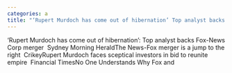 ```yaml
---
categories: a
title: "‘Rupert Murdoch has come out of hibernation’ Top analyst backs FoxNews Corp merger  Sydney Morning Herald"
---
```

‘Rupert Murdoch has come out of hibernation’: Top analyst backs Fox-News Corp merger&nbsp;&nbsp;Sydney Morning HeraldThe News-Fox merger is a jump to the right&nbsp;&nbsp;CrikeyRupert Murdoch faces sceptical investors in bid to reunite empire&nbsp;&nbsp;Financial TimesNo One Understands Why Fox and 